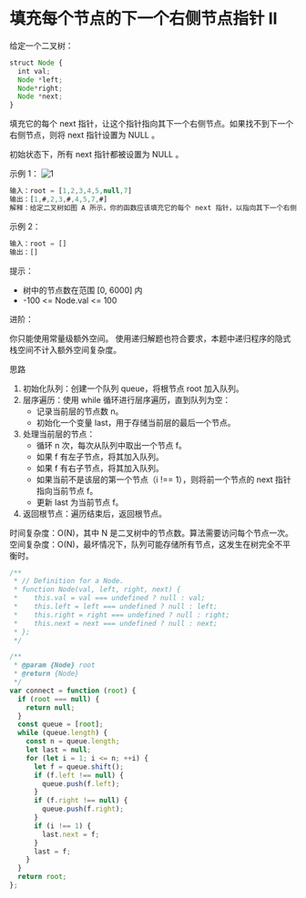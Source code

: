 # 填充每个节点的下一个右侧节点指针 II

给定一个二叉树：

```js
struct Node {
  int val;
  Node *left;
  Node*right;
  Node *next;
}
```

填充它的每个 next 指针，让这个指针指向其下一个右侧节点。如果找不到下一个右侧节点，则将 next 指针设置为 NULL 。

初始状态下，所有 next 指针都被设置为 NULL 。

示例 1：
![1](https://assets.leetcode.com/uploads/2019/02/15/117_sample.png)

```js
输入：root = [1,2,3,4,5,null,7]
输出：[1,#,2,3,#,4,5,7,#]
解释：给定二叉树如图 A 所示，你的函数应该填充它的每个 next 指针，以指向其下一个右侧节点，如图 B 所示。序列化输出按层序遍历顺序（由 next 指针连接），'#' 表示每层的末尾。
```

示例 2：

```js
输入：root = []
输出：[]
```

提示：

- 树中的节点数在范围 [0, 6000] 内
- -100 <= Node.val <= 100

进阶：

你只能使用常量级额外空间。
使用递归解题也符合要求，本题中递归程序的隐式栈空间不计入额外空间复杂度。

思路

1. 初始化队列：创建一个队列 queue，将根节点 root 加入队列。
2. 层序遍历：使用 while 循环进行层序遍历，直到队列为空：
   - 记录当前层的节点数 n。
   - 初始化一个变量 last，用于存储当前层的最后一个节点。
3. 处理当前层的节点：
   - 循环 n 次，每次从队列中取出一个节点 f。
   - 如果 f 有左子节点，将其加入队列。
   - 如果 f 有右子节点，将其加入队列。
   - 如果当前不是该层的第一个节点（i !== 1），则将前一个节点的 next 指针指向当前节点 f。
   - 更新 last 为当前节点 f。
4. 返回根节点：遍历结束后，返回根节点。

时间复杂度：O(N)，其中 N 是二叉树中的节点数。算法需要访问每个节点一次。
空间复杂度：O(N)，最坏情况下，队列可能存储所有节点，这发生在树完全不平衡时。

```js
/**
 * // Definition for a Node.
 * function Node(val, left, right, next) {
 *    this.val = val === undefined ? null : val;
 *    this.left = left === undefined ? null : left;
 *    this.right = right === undefined ? null : right;
 *    this.next = next === undefined ? null : next;
 * };
 */

/**
 * @param {Node} root
 * @return {Node}
 */
var connect = function (root) {
  if (root === null) {
    return null;
  }
  const queue = [root];
  while (queue.length) {
    const n = queue.length;
    let last = null;
    for (let i = 1; i <= n; ++i) {
      let f = queue.shift();
      if (f.left !== null) {
        queue.push(f.left);
      }
      if (f.right !== null) {
        queue.push(f.right);
      }
      if (i !== 1) {
        last.next = f;
      }
      last = f;
    }
  }
  return root;
};
```
